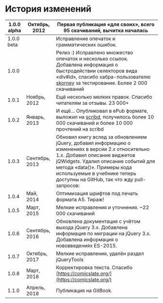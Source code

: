 # История изменений

| 1.0.0 alpha | Октябрь, 2012 | Первая публикация «для своих», всего 95 скачиваний, вычитка началась |
| --- | --- | --- |
| 1.0.0 beta |  | Исправление опечаток и грамматических ошибок. |
| 1.0.0 |  | Релиз :\) Исправлено множество опечаток и несколько ссылок. Добавлена информация о быстродействии селекторов вида «div\#id», спасибо хабра-пользователю [skorney](http://habrahabr.ru/users/skorney/) за тестирование. Более 2 000 скачиваний |
| 1.0.1 | Ноябрь, 2012 | Ещё несколько мелких правок. Спасибо читателям за отзывы. 23 000+ |
| 1.0.2 | Январь, 2013 | И ещё… Опубликовал в ePub формате, выложил на [scribd](http://www.scribd.com/doc/120286009/), получилось более 10 000 скачиваний и более 10 000 прочтений на scribd |
| 1.0.3 | Сентябрь, 2013 | Обновил книгу вслед за обновлением jQuery, добавил информацию о изменениях в версии 2.х относительно 1.х. Добавил описание виджетов jQWidgets. Удалил описание событий для метода «data\(\)». Примеры кода используемые в учебнике теперь доступны на GitHub, так что жду pull-запросов: |
| 1.0.4 | Май, 2014 | Оптимизация шрифтов под печать формата А5. Тираж! |
| 1.0.5 | Март, 2015 | Мелкие исправления и уточнения. ~22 000 скачиваний |
| 1.0.6 | Сентябрь, 2016 | Обновлена документация с учётом выхода jQuery 3.x. Добавлена информация по миграции на jQuery 3.x. Добавлена информация о нововведениях ES-2015. |
| 1.0.7 | Октябрь, 2017 | Мелкие исправления, удалён раздел jQueryTools |
| 1.0.8 | Март, 2018 | Корректировка текста. Спасибо [https://comicslate.org/](https://comicslate.org/) |
| 1.1.0 | Апрель, 2018 | Публикация на GitBook. |

